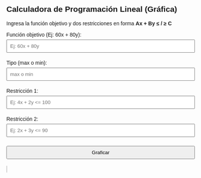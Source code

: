 <!DOCTYPE html>
<html lang="es">
<head>
  <meta charset="UTF-8">
  <title>Programación Lineal Gráfica</title>
  <script src="https://cdn.jsdelivr.net/npm/mathjs@11.8.0/lib/browser/math.js"></script>
  <script src="https://cdn.jsdelivr.net/npm/chart.js"></script>
  <style>
    body {
      font-family: Arial, sans-serif;
      margin: 20px;
    }
    input, button {
      margin: 5px 0;
      width: 100%;
      padding: 8px;
    }
    canvas {
      margin-top: 20px;
      border: 1px solid #ccc;
    }
  </style>
</head>
<body>
  <h2>Calculadora de Programación Lineal (Gráfica)</h2>
  <p>Ingresa la función objetivo y dos restricciones en forma <strong>Ax + By ≤ / ≥ C</strong></p>

  <label>Función objetivo (Ej: 60x + 80y):</label>
  <input id="objetivo" placeholder="Ej: 60x + 80y">

  <label>Tipo (max o min):</label>
  <input id="tipo" placeholder="max o min">

  <label>Restricción 1:</label>
  <input id="restriccion1" placeholder="Ej: 4x + 2y <= 100">

  <label>Restricción 2:</label>
  <input id="restriccion2" placeholder="Ej: 2x + 3y <= 90">

  <button onclick="graficar()">Graficar</button>

  <canvas id="grafico" width="600" height="400"></canvas>

  <script>
    function parseRestriccion(expr) {
      const match = expr.match(/([\d\.\-]*)x\s*([\+\-]\s*[\d\.\-]*)y\s*([<>=]+)\s*([\d\.\-]+)/);
      if (!match) return null;
      let [ , A, B, op, C ] = match;
      A = parseFloat(A || "1");
      B = parseFloat(B.replace(/\s/g, ""));
      C = parseFloat(C);
      return { A, B, op, C };
    }

    function graficar() {
      const obj = document.getElementById("objetivo").value;
      const tipo = document.getElementById("tipo").value.trim().toLowerCase();
      const r1 = parseRestriccion(document.getElementById("restriccion1").value);
      const r2 = parseRestriccion(document.getElementById("restriccion2").value);

      if (!r1 || !r2 || !obj || (tipo !== "max" && tipo !== "min")) {
        alert("Completa todos los campos correctamente.");
        return;
      }

      // Calcular intersección
      const A = math.matrix([[r1.A, r1.B], [r2.A, r2.B]]);
      const b = math.matrix([r1.C, r2.C]);

      let punto;
      try {
        punto = math.lusolve(A, b);
      } catch (err) {
        alert("No se puede calcular la intersección.");
        return;
      }

      const xSol = punto[0][0];
      const ySol = punto[1][0];

      // Calcular valor objetivo
      const coefObj = obj.match(/([\d\.\-]*)x\s*([\+\-]\s*[\d\.\-]*)y/);
      const a = parseFloat(coefObj[1] || "1");
      const bObj = parseFloat(coefObj[2].replace(/\s/g, ""));
      const z = a * xSol + bObj * ySol;

      // Crear gráfica
      const ctx = document.getElementById("grafico").getContext("2d");
      const chart = new Chart(ctx, {
        type: 'scatter',
        data: {
          datasets: [
            {
              label: 'Intersección óptima',
              data: [{ x: xSol, y: ySol }],
              backgroundColor: 'red',
              pointRadius: 6
            }
          ]
        },
        options: {
          plugins: {
            title: {
              display: true,
              text: `Solución óptima: (${xSol.toFixed(2)}, ${ySol.toFixed(2)}) → Z = ${z.toFixed(2)}`
            }
          },
          scales: {
            x: {
              type: 'linear',
              position: 'bottom',
              min: 0,
              max: 100
            },
            y: {
              min: 0,
              max: 100
            }
          }
        }
      });
    }
  </script>
</body>
</html>
